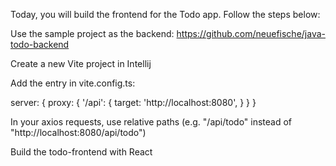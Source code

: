 Today, you will build the frontend for the Todo app. Follow the steps below:



Use the sample project as the backend: https://github.com/neuefische/java-todo-backend

Create a new Vite project in Intellij

Add the entry in vite.config.ts:


server: {
proxy: {
'/api': {
target: 'http://localhost:8080',
}
}
}

In your axios requests, use relative paths (e.g. "/api/todo" instead of "http://localhost:8080/api/todo")



Build the todo-frontend with React